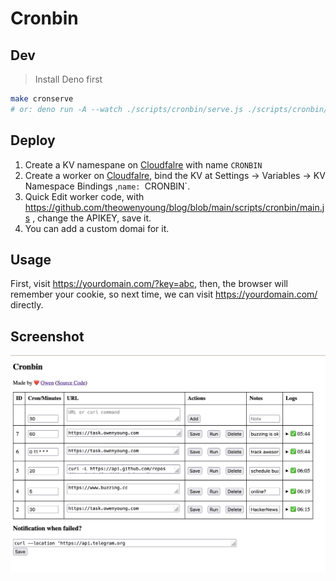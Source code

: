 # Cronbin

## Dev

> Install Deno first

```bash
make cronserve
# or: deno run -A --watch ./scripts/cronbin/serve.js ./scripts/cronbin/serve.js
```

## Deploy

1. Create a KV namespane on [Cloudfalre](https://dash.cloudflare.com/) with name `CRONBIN`
2. Create a worker on [Cloudfalre](https://dash.cloudflare.com/), bind the KV at Settings -> Variables -> KV Namespace Bindings ,`name: `CRONBIN`.
3. Quick Edit worker code, with <https://github.com/theowenyoung/blog/blob/main/scripts/cronbin/main.js> , change the APIKEY, save it.
4. You can add a custom domai for it.

## Usage

First, visit <https://yourdomain.com/?key=abc>, then, the browser will remember your cookie, so next time, we can visit <https://yourdomain.com/> directly.

## Screenshot

![screenshot](./cronbin2.png)
